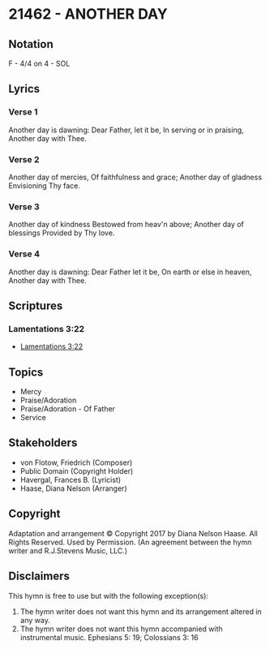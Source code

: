 # 21462 - ANOTHER DAY

## Notation

F - 4/4 on 4 - SOL

## Lyrics

### Verse 1

Another day is dawning: Dear Father, let it be, In serving or in praising, Another day with Thee.

### Verse 2

Another day of mercies, Of faithfulness and grace; Another day of gladness Envisioning Thy face.

### Verse 3

Another day of kindness Bestowed from heav'n above; Another day of blessings Provided by Thy love.

### Verse 4

Another day is dawning: Dear Father let it be, On earth or else in heaven, Another day with Thee.


## Scriptures

### Lamentations 3:22

- [Lamentations 3:22](https://www.biblegateway.com/passage/?search=Lamentations%203%3A22)


## Topics

- Mercy
- Praise/Adoration
- Praise/Adoration - Of Father
- Service

## Stakeholders

- von Flotow, Friedrich (Composer)
- Public Domain (Copyright Holder)
- Havergal, Frances B.  (Lyricist)
- Haase, Diana Nelson (Arranger)

## Copyright

Adaptation and arrangement © Copyright 2017 by Diana Nelson Haase. All Rights Reserved. Used by Permission.
(An agreement between the hymn writer and R.J.Stevens Music, LLC.)

## Disclaimers

This hymn is free to use but with the following exception(s):
1. The hymn writer does not want this hymn and its arrangement altered in any way.
2. The hymn writer does not want this hymn accompanied with instrumental music.
Ephesians 5: 19; Colossians 3: 16

